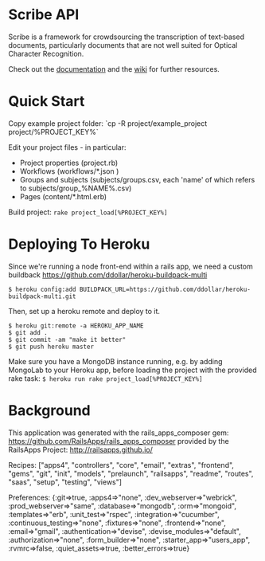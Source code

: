 <h1> Scribe API </h1>
Scribe is a framework for crowdsourcing the transcription of text-based documents, particularly documents that are not well suited for Optical Character Recognition.

Check out the <a href="http://docs.scribeapi1.apiary.io/#reference">documentation</a> and the <a href="https://github.com/zooniverse/ScribeAPI/wiki">wiki</a> for further resources.

<h1>Quick Start</h1>
Copy example project folder:
`cp -R project/example_project project/%PROJECT_KEY%`

Edit your project files - in particular:
 * Project properties (project.rb)
 * Workflows (workflows/*.json )
 * Groups and subjects (subjects/groups.csv, each 'name' of which refers to subjects/group_%NAME%.csv)
 * Pages (content/*.html.erb)

Build project:
`rake project_load[%PROJECT_KEY%]`

<h1>Deploying To Heroku</h1>

Since we're running a node front-end within a rails app, we need a custom buildback https://github.com/ddollar/heroku-buildpack-multi

`$ heroku config:add BUILDPACK_URL=https://github.com/ddollar/heroku-buildpack-multi.git`

Then, set up a heroku remote and deploy to it.

```
$ heroku git:remote -a HEROKU_APP_NAME
$ git add .
$ git commit -am "make it better"
$ git push heroku master
```

Make sure you have a MongoDB instance running, e.g. by adding MongoLab to your Heroku app, before loading the project with the provided rake task: `$ heroku run rake project_load[%PROJECT_KEY%]`

<h1>Background</h1>

This application was generated with the rails_apps_composer gem:
https://github.com/RailsApps/rails_apps_composer
provided by the RailsApps Project:
http://railsapps.github.io/

Recipes:
["apps4", "controllers", "core", "email", "extras", "frontend", "gems", "git", "init", "models", "prelaunch", "railsapps", "readme", "routes", "saas", "setup", "testing", "views"]

Preferences:
{:git=>true, :apps4=>"none", :dev_webserver=>"webrick", :prod_webserver=>"same", :database=>"mongodb", :orm=>"mongoid", :templates=>"erb", :unit_test=>"rspec", :integration=>"cucumber", :continuous_testing=>"none", :fixtures=>"none", :frontend=>"none", :email=>"gmail", :authentication=>"devise", :devise_modules=>"default", :authorization=>"none", :form_builder=>"none", :starter_app=>"users_app", :rvmrc=>false, :quiet_assets=>true, :better_errors=>true}

